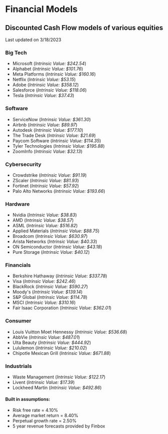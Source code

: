 # Financial Models
## Discounted Cash Flow models of various equities

Last updated on 3/18/2023

### Big Tech
- Microsoft (*Intrinsic Value: $242.54*)
- Alphabet (*Intrinsic Value: $101.76*)
- Meta Platforms (*Intrinsic Value: $160.16*)
- Netflix (*Intrinsic Value: $53.15*)
- Adobe (*Intrinsic Value: $358.12*)
- Salesforce (*Intrinsic Value: $118.06*)
- Tesla (*Intrinsic Value: $37.43*)

### Software
- ServiceNow (*Intrinsic Value: $361.30*)
- Airbnb (*Intrinsic Value: $89.97*)
- Autodesk (*Intrinsic Value: $177.10*)
- The Trade Desk (*Intrinsic Value: $21.69*)
- Paycom Software (*Intrinsic Value: $114.35*)
- Tyler Technologies (*Intrinsic Value: $195.88*)
- ZoomInfo (*Intrinsic Value: $32.13*)

### Cybersecurity
- Crowdstrike (*Intrinsic Value: $91.19*)
- ZScaler (*Intrinsic Value: $81.93*)
- Fortinet (*Intrinsic Value: $57.92*)
- Palo Alto Networks (*Intrinsic Value: $193.66*)

### Hardware
- Nvidia (*Intrinsic Value: $38.83*)
- AMD (*Intrinsic Value: $38.57*)
- ASML (*Intrinsic Value: $516.82*)
- Applied Materials (*Intrinsic Value: $88.75*)
- Broadcom (*Intrinsic Value: $630.97*)
- Arista Networks (*Intrinsic Value: $40.33*)
- ON Semiconductor (*Intrinsic Value: $43.18*)
- Pure Storage (*Intrinsic Value: $40.12*)

### Financials
- Berkshire Hathaway (*Intrinsic Value: $337.78*)
- Visa (*Intrinsic Value: $242.46*)
- BlackRock (*Intrinsic Value: $590.27*)
- Moody's (*Intrinsic Value: $139.14*)
- S&P Global (*Intrinsic Value: $114.78*)
- MSCI (*Intrinsic Value: $310.16*)
- Fair Isaac Corporation (*Intrinsic Value: $362.01*)

### Consumer
- Louis Vuitton Moet Hennessy (*Intrinsic Value: $536.68*)
- AbbVie (*Intrinsic Value: $487.01*)
- Ulta Beauty (*Intrinsic Value: $444.92*)
- Lululemon (*Intrinsic Value: $210.02*)
- Chipotle Mexican Grill (*Intrinsic Value: $671.88*)

### Industrials
- Waste Management (*Intrinsic Value: $122.17*)
- Livent (*Intrinsic Value: $17.39*)
- Lockheed Martin (*Intrinsic Value: $492.86*)

#### Built in assumptions:
- Risk free rate = 4.10%
- Average market return = 8.40%
- Perpetual growth rate = 2.50%
- 5 year revenue forecasts provided by Finbox